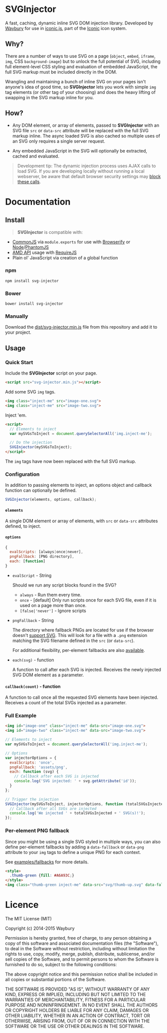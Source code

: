 SVGInjector
=========

A fast, caching, dynamic inline SVG DOM injection library. Developed by [Waybury](http://waybury.com/) for use
in [iconic.js](https://useiconic.com/tools/iconic-js/), part of the [Iconic](https://useiconic.com/) icon system.

## Why?

There are a number of ways to use SVG on a page (`object`, `embed`, `iframe`, `img`, CSS `background-image`) but to
unlock the full potential of SVG, including full element-level CSS styling and evaluation of embedded JavaScript, the
full SVG markup must be included directly in the DOM.

Wrangling and maintaining a bunch of inline SVG on your pages isn't anyone's idea of good time, so **SVGInjector** lets
you work with simple `img` tag elements (or other tag of your choosing) and does the heavy lifting of swapping in the
SVG markup inline for you.

## How?

* Any DOM element, or array of elements, passed to **SVGInjector** with an SVG file `src` or `data-src` attribute will
  be replaced with the full SVG markup inline. The async loaded SVG is also cached so multiple uses of an SVG only
  requires a single server request.

* Any embedded JavaScript in the SVG will optionally be extracted, cached and evaluated.

> Development tip: The dynamic injection process uses AJAX calls to load SVG. If you are developing locally without
> running a local webserver, be aware that default browser security settings
> may [block these calls](http://wiki.fluidproject.org/display/fluid/Browser+settings+to+support+local+Ajax+calls).

# Documentation

## Install

> **SVGInjector** is compatible with:

* [CommonJS](http://commonjs.org/) via `module.exports` for use with [Browserify](http://browserify.org/)
  or [Node](http://nodejs.org/)/[PhantomJS](http://phantomjs.org/)
* [AMD API](https://github.com/amdjs/amdjs-api/blob/master/AMD.md) usage with [RequireJS](http://requirejs.org/)
* Plain ol' JavaScript via creation of a global function

### npm

    npm install svg-injector

### Bower

    bower install svg-injector

### Manually

Download the [dist/svg-injector.min.js](https://github.com/iconic/SVGInjector/blob/master/dist/svg-injector.min.js) file
from this repository and add it to your project.

## Usage

### Quick Start

Include the **SVGInjector** script on your page.

```html
<script src="svg-injector.min.js"></script>
```

Add some SVG `img` tags.

```html
<img class="inject-me" src="image-one.svg">
<img class="inject-me" src="image-two.svg">
```

Inject 'em.

```html
<script>
  // Elements to inject
  var mySVGsToInject = document.querySelectorAll('img.inject-me');

  // Do the injection
  SVGInjector(mySVGsToInject);
</script>
```

The `img` tags have now been replaced with the full SVG markup.

### Configuration

In addition to passing elements to inject, an options object and callback function can optionally be defined.

```js
SVGInjector(elements, options, callback);
```

#### `elements`

A single DOM element or array of elements, with `src` or `data-src` attributes defined, to inject.

#### `options`

```js
{
  evalScripts: [always|once|never],
  pngFallback: [PNG directory],
  each: [function]
}
```

* `evalScript` - String

  Should we run any script blocks found in the SVG?

    * `always` - Run them every time.
    * `once` - [default] Only run scripts once for each SVG file, even if it is used on a page more than once.
    * `[false|'never']` - Ignore scripts

* `pngFallback` - String

  The directory where fallback PNGs are located for use if the browser doesn't [support SVG](http://caniuse.com/svg).
  This will look for a file with a `.png` extension matching the SVG filename defined in the `src` (or `data-src`).

  For additional flexibility, per-element fallbacks are also [available](#per-element-png-fallback).

* `each(svg)` - function

  A function to call after each SVG is injected. Receives the newly injected SVG DOM element as a parameter.

#### `callback(count)` - function

A function to call once all the requested SVG elements have been injected. Receives a count of the total SVGs injected
as a parameter.

### Full Example

```html
<img id="image-one" class="inject-me" data-src="image-one.svg">
<img id="image-two" class="inject-me" data-src="image-two.svg">
```

```js
// Elements to inject
var mySVGsToInject = document.querySelectorAll('img.inject-me');

// Options
var injectorOptions = {
  evalScripts: 'once',
  pngFallback: 'assets/png',
  each: function (svg) {
    // Callback after each SVG is injected
    console.log('SVG injected: ' + svg.getAttribute('id'));
  }
};

// Trigger the injection
SVGInjector(mySVGsToInject, injectorOptions, function (totalSVGsInjected) {
  // Callback after all SVGs are injected
  console.log('We injected ' + totalSVGsInjected + ' SVG(s)!');
});
```

### Per-element PNG fallback

Since you might be using a single SVG styled in multiple ways, you can also define per-element fallbacks by adding a
`data-fallback` or `data-png` attribute to your `img` tags to define a unique PNG for each context.

See [examples/fallbacks](https://github.com/iconic/SVGInjector/tree/master/examples/fallbacks) for more details.

```html
<style>
  .thumb-green {fill: #A6A93C;}
</style>
<img class="thumb-green inject-me" data-src="svg/thumb-up.svg" data-fallback="png/thumb-up-green.png">

```

# Licence

The MIT License (MIT)

Copyright (c) 2014-2015 Waybury

Permission is hereby granted, free of charge, to any person obtaining a copy of this software and associated
documentation files (the "Software"), to deal in the Software without restriction, including without limitation the
rights to use, copy, modify, merge, publish, distribute, sublicense, and/or sell copies of the Software, and to permit
persons to whom the Software is furnished to do so, subject to the following conditions:

The above copyright notice and this permission notice shall be included in all copies or substantial portions of the
Software.

THE SOFTWARE IS PROVIDED "AS IS", WITHOUT WARRANTY OF ANY KIND, EXPRESS OR IMPLIED, INCLUDING BUT NOT LIMITED TO THE
WARRANTIES OF MERCHANTABILITY, FITNESS FOR A PARTICULAR PURPOSE AND NONINFRINGEMENT. IN NO EVENT SHALL THE AUTHORS OR
COPYRIGHT HOLDERS BE LIABLE FOR ANY CLAIM, DAMAGES OR OTHER LIABILITY, WHETHER IN AN ACTION OF CONTRACT, TORT OR
OTHERWISE, ARISING FROM, OUT OF OR IN CONNECTION WITH THE SOFTWARE OR THE USE OR OTHER DEALINGS IN THE SOFTWARE.
